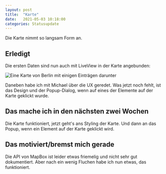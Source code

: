 ```yaml
---
layout: post
title:  "Karte"
date:   2021-05-03 10:18:00
categories: Statusupdate
---
```

Die Karte nimmt so langsam Form an. 

## Erledigt

Die ersten Daten sind nun auch mit LiveView in der Karte angebunden:

![Eine Karte von Berlin mit einigen Einträgen darunter](/assets/images/map.gif)

Daneben habe ich mit Michael über die UX geredet. Was jetzt noch fehlt, ist das Design und der Popup-Dialog, wenn auf eines der Elemente auf der Karte geklickt wurde.

## Das mache ich in den nächsten zwei Wochen

Die Karte funktioniert, jetzt geht's ans Styling der Karte. Und dann an das Popup, wenn ein Element auf der Karte geklickt wird.

## Das motiviert/bremst mich gerade

Die API von MapBox ist leider etwas friemelig und nicht sehr gut dokumentiert. Aber nach ein wenig Fluchen habe ich nun etwas, das funktioniert.
